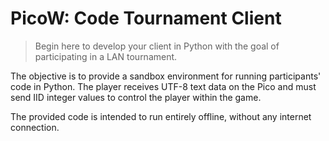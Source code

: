 # PicoW: Code Tournament Client

> Begin here to develop your client in Python with the goal of participating in a LAN tournament.

The objective is to provide a sandbox environment for running participants' code in Python.
The player receives UTF-8 text data on the Pico and must send IID integer values to control the player within the game.

The provided code is intended to run entirely offline, without any internet connection.



